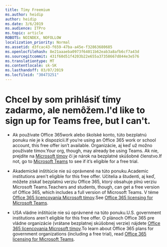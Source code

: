 ```yaml
---
title: Tímy Freemium
ms.author: heidip
author: heidip
ms.date: 3/6/2019
ms.audience: ITPro
ms.topic: article
ROBOTS: NOINDEX, NOFOLLOW
localization_priority: Normal
ms.assetid: d3fcac43-f659-47ba-a45e-f32863680685
ms.openlocfilehash: 8e21aaaeba0973f64011b62eab3a8afb6cf7a43d
ms.sourcegitcommit: 431f60d51f4203b22e655a37358667d844e3e576
ms.translationtype: MT
ms.contentlocale: sk-SK
ms.lasthandoff: 03/07/2019
ms.locfileid: "30473251"
---
```

# <a name="id-like-to-sign-up-for-teams-free-but-i-cant"></a><span data-ttu-id="9dc13-102">Chcel by som prihlásiť tímy zadarmo, ale nemôžem.</span><span class="sxs-lookup"><span data-stu-id="9dc13-102">I'd like to sign up for Teams free, but I can't.</span></span>

- <span data-ttu-id="9dc13-103">Ak používate Office 365work alebo školské konto, túto bezplatnú ponuku nie je k dispozícii.</span><span class="sxs-lookup"><span data-stu-id="9dc13-103">If you’re using an Office 365 work or school account, this free offer isn’t available.</span></span> <span data-ttu-id="9dc13-104">Organizácie, aj keď už možno používate tímov.</span><span class="sxs-lookup"><span data-stu-id="9dc13-104">Your org, though, may already be using Teams.</span></span> <span data-ttu-id="9dc13-105">Ak nie, prejdite na [Microsoft tímov](https://products.office.com/en-us/microsoft-teams/group-chat-software) či je nárok na bezplatné skúšobné členstvo.</span><span class="sxs-lookup"><span data-stu-id="9dc13-105">If not, go to [Microsoft Teams](https://products.office.com/en-us/microsoft-teams/group-chat-software) to see if it’s eligible for a free trial.</span></span>

- <span data-ttu-id="9dc13-106">Akademické inštitúcie nie sú oprávnené na túto ponuku.</span><span class="sxs-lookup"><span data-stu-id="9dc13-106">Academic institutions aren't eligible for this free offer.</span></span> <span data-ttu-id="9dc13-107">Učitelia a študenti, aj keď, môžete získať bezplatnú verziu Office 365, ktorý obsahuje plnú verziu Microsoft Teams.</span><span class="sxs-lookup"><span data-stu-id="9dc13-107">Teachers and students, though, can get a free version of Office 365, which includes a full version of Microsoft Teams.</span></span> <span data-ttu-id="9dc13-108">V téme [Office 365 licencovania Microsoft tímov](https://docs.microsoft.com/microsoftteams/office-365-licensing).</span><span class="sxs-lookup"><span data-stu-id="9dc13-108">See [Office 365 licensing for Microsoft Teams](https://docs.microsoft.com/microsoftteams/office-365-licensing).</span></span>

- <span data-ttu-id="9dc13-109">USA vládne inštitúcie nie sú oprávnené na túto ponuku.</span><span class="sxs-lookup"><span data-stu-id="9dc13-109">U.S. government institutions aren't eligible for this free offer.</span></span> <span data-ttu-id="9dc13-110">O plánoch Office 365 pre vládne organizácie (vrátane bezplatnej skúšobnej verzie) nájdete [Office 365 licencovania Microsoft tímov](https://docs.microsoft.com/microsoftteams/office-365-licensing).</span><span class="sxs-lookup"><span data-stu-id="9dc13-110">To learn about Office 365 plans for government organizations (including a free trial), read [Office 365 licensing for Microsoft Teams](https://docs.microsoft.com/microsoftteams/office-365-licensing).</span></span>


